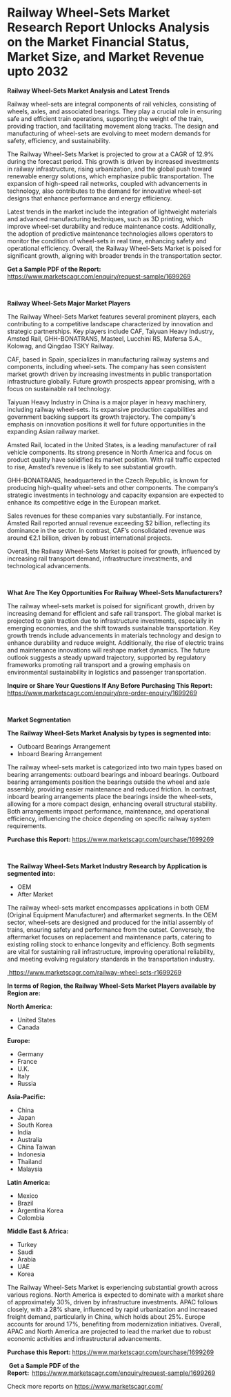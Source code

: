 <p><h1>Railway Wheel-Sets Market Research Report Unlocks Analysis on the Market Financial Status, Market Size, and Market Revenue upto 2032</h1></p><p><strong>Railway Wheel-Sets Market Analysis and Latest Trends</strong></p>
<p><p>Railway wheel-sets are integral components of rail vehicles, consisting of wheels, axles, and associated bearings. They play a crucial role in ensuring safe and efficient train operations, supporting the weight of the train, providing traction, and facilitating movement along tracks. The design and manufacturing of wheel-sets are evolving to meet modern demands for safety, efficiency, and sustainability.</p><p>The Railway Wheel-Sets Market is projected to grow at a CAGR of 12.9% during the forecast period. This growth is driven by increased investments in railway infrastructure, rising urbanization, and the global push toward renewable energy solutions, which emphasize public transportation. The expansion of high-speed rail networks, coupled with advancements in technology, also contributes to the demand for innovative wheel-set designs that enhance performance and energy efficiency.</p><p>Latest trends in the market include the integration of lightweight materials and advanced manufacturing techniques, such as 3D printing, which improve wheel-set durability and reduce maintenance costs. Additionally, the adoption of predictive maintenance technologies allows operators to monitor the condition of wheel-sets in real time, enhancing safety and operational efficiency. Overall, the Railway Wheel-Sets Market is poised for significant growth, aligning with broader trends in the transportation sector.</p></p>
<p><strong>Get a Sample PDF of the Report:&nbsp;</strong> <a href="https://www.marketscagr.com/enquiry/request-sample/1699269?utm_campaign=3368&utm_medium=2&utm_source=Github&utm_content=ia&utm_term=27032025&utm_id=railway-wheel-sets">https://www.marketscagr.com/enquiry/request-sample/1699269</a></p>
<p>&nbsp;</p>
<p><strong>Railway Wheel-Sets Major Market Players</strong></p>
<p><p>The Railway Wheel-Sets Market features several prominent players, each contributing to a competitive landscape characterized by innovation and strategic partnerships. Key players include CAF, Taiyuan Heavy Industry, Amsted Rail, GHH-BONATRANS, Masteel, Lucchini RS, Mafersa S.A., Kolowag, and Qingdao TSKY Railway.</p><p>CAF, based in Spain, specializes in manufacturing railway systems and components, including wheel-sets. The company has seen consistent market growth driven by increasing investments in public transportation infrastructure globally. Future growth prospects appear promising, with a focus on sustainable rail technology.</p><p>Taiyuan Heavy Industry in China is a major player in heavy machinery, including railway wheel-sets. Its expansive production capabilities and government backing support its growth trajectory. The company's emphasis on innovation positions it well for future opportunities in the expanding Asian railway market.</p><p>Amsted Rail, located in the United States, is a leading manufacturer of rail vehicle components. Its strong presence in North America and focus on product quality have solidified its market position. With rail traffic expected to rise, Amsted’s revenue is likely to see substantial growth.</p><p>GHH-BONATRANS, headquartered in the Czech Republic, is known for producing high-quality wheel-sets and other components. The company’s strategic investments in technology and capacity expansion are expected to enhance its competitive edge in the European market.</p><p>Sales revenues for these companies vary substantially. For instance, Amsted Rail reported annual revenue exceeding $2 billion, reflecting its dominance in the sector. In contrast, CAF’s consolidated revenue was around €2.1 billion, driven by robust international projects.</p><p>Overall, the Railway Wheel-Sets Market is poised for growth, influenced by increasing rail transport demand, infrastructure investments, and technological advancements.</p></p>
<p>&nbsp;</p>
<p><strong>What Are The Key Opportunities For Railway Wheel-Sets Manufacturers?</strong></p>
<p><p>The railway wheel-sets market is poised for significant growth, driven by increasing demand for efficient and safe rail transport. The global market is projected to gain traction due to infrastructure investments, especially in emerging economies, and the shift towards sustainable transportation. Key growth trends include advancements in materials technology and design to enhance durability and reduce weight. Additionally, the rise of electric trains and maintenance innovations will reshape market dynamics. The future outlook suggests a steady upward trajectory, supported by regulatory frameworks promoting rail transport and a growing emphasis on environmental sustainability in logistics and passenger transportation.</p></p>
<p><strong>Inquire or Share Your Questions If Any Before Purchasing This Report:</strong> <a href="https://www.marketscagr.com/enquiry/pre-order-enquiry/1699269?utm_campaign=3368&utm_medium=2&utm_source=Github&utm_content=ia&utm_term=27032025&utm_id=railway-wheel-sets">https://www.marketscagr.com/enquiry/pre-order-enquiry/1699269</a></p>
<p>&nbsp;</p>
<p><strong>Market Segmentation</strong></p>
<p><strong>The Railway Wheel-Sets Market Analysis by types is segmented into:</strong></p>
<p><ul><li>Outboard Bearings Arrangement</li><li>Inboard Bearing Arrangement</li></ul></p>
<p><p>The railway wheel-sets market is categorized into two main types based on bearing arrangements: outboard bearings and inboard bearings. Outboard bearing arrangements position the bearings outside the wheel and axle assembly, providing easier maintenance and reduced friction. In contrast, inboard bearing arrangements place the bearings inside the wheel-sets, allowing for a more compact design, enhancing overall structural stability. Both arrangements impact performance, maintenance, and operational efficiency, influencing the choice depending on specific railway system requirements.</p></p>
<p><strong>Purchase this Report:&nbsp;</strong><a href="https://www.marketscagr.com/purchase/1699269?utm_campaign=3368&utm_medium=2&utm_source=Github&utm_content=ia&utm_term=27032025&utm_id=railway-wheel-sets">https://www.marketscagr.com/purchase/1699269</a></p>
<p>&nbsp;</p>
<p><strong>The Railway Wheel-Sets Market Industry Research by Application is segmented into:</strong></p>
<p><ul><li>OEM</li><li>After Market</li></ul></p>
<p><p>The railway wheel-sets market encompasses applications in both OEM (Original Equipment Manufacturer) and aftermarket segments. In the OEM sector, wheel-sets are designed and produced for the initial assembly of trains, ensuring safety and performance from the outset. Conversely, the aftermarket focuses on replacement and maintenance parts, catering to existing rolling stock to enhance longevity and efficiency. Both segments are vital for sustaining rail infrastructure, improving operational reliability, and meeting evolving regulatory standards in the transportation industry.</p></p>
<p><a href="https://www.marketscagr.com/railway-wheel-sets-r1699269?utm_campaign=3368&utm_medium=2&utm_source=Github&utm_content=ia&utm_term=27032025&utm_id=railway-wheel-sets">&nbsp;https://www.marketscagr.com/railway-wheel-sets-r1699269</a></p>
<p><strong>In terms of Region, the Railway Wheel-Sets Market Players available by Region are:</strong></p>
<p>
    <p> <strong> North America: </strong>
        <ul>
            <li>United States</li>
            <li>Canada</li>
        </ul>
        </p> 
    <p> <strong> Europe: </strong>
        <ul>
            <li>Germany</li>
            <li>France</li>
            <li>U.K.</li>
            <li>Italy</li>
            <li>Russia</li>
        </ul>
        </p> 
    <p> <strong> Asia-Pacific: </strong>
        <ul>
            <li>China</li>
            <li>Japan</li>
            <li>South Korea</li>
            <li>India</li>
            <li>Australia</li>
            <li>China Taiwan</li>
            <li>Indonesia</li>
            <li>Thailand</li>
            <li>Malaysia</li>
        </ul>
        </p> 
    <p> <strong> Latin America: </strong>
        <ul>
            <li>Mexico</li>
            <li>Brazil</li>
            <li>Argentina Korea</li>
            <li>Colombia</li>
        </ul>
        </p> 
    <p> <strong> Middle East & Africa: </strong>
        <ul>
            <li>Turkey</li>
            <li>Saudi</li>
            <li>Arabia</li>
            <li>UAE</li>
            <li>Korea</li>
        </ul>
    </p>
    </p>
<p><p>The Railway Wheel-Sets Market is experiencing substantial growth across various regions. North America is expected to dominate with a market share of approximately 30%, driven by infrastructure investments. APAC follows closely, with a 28% share, influenced by rapid urbanization and increased freight demand, particularly in China, which holds about 25%. Europe accounts for around 17%, benefiting from modernization initiatives. Overall, APAC and North America are projected to lead the market due to robust economic activities and infrastructural advancements.</p></p>
<p><strong>Purchase this Report: </strong><a href="https://www.marketscagr.com/purchase/1699269?utm_campaign=3368&utm_medium=2&utm_source=Github&utm_content=ia&utm_term=27032025&utm_id=railway-wheel-sets">https://www.marketscagr.com/purchase/1699269</a></p>
<p>&nbsp;<strong>Get a Sample PDF of the Report:&nbsp;&nbsp;</strong><a href="https://www.marketscagr.com/enquiry/request-sample/1699269?utm_campaign=3368&utm_medium=2&utm_source=Github&utm_content=ia&utm_term=27032025&utm_id=railway-wheel-sets">https://www.marketscagr.com/enquiry/request-sample/1699269</a></p>
<p><strong></strong></p>
<p>Check more reports on <a href="https://www.marketscagr.com/?utm_campaign=3368&utm_medium=2&utm_source=Github&utm_content=ia&utm_term=27032025&utm_id=railway-wheel-sets">https://www.marketscagr.com/</a></p>